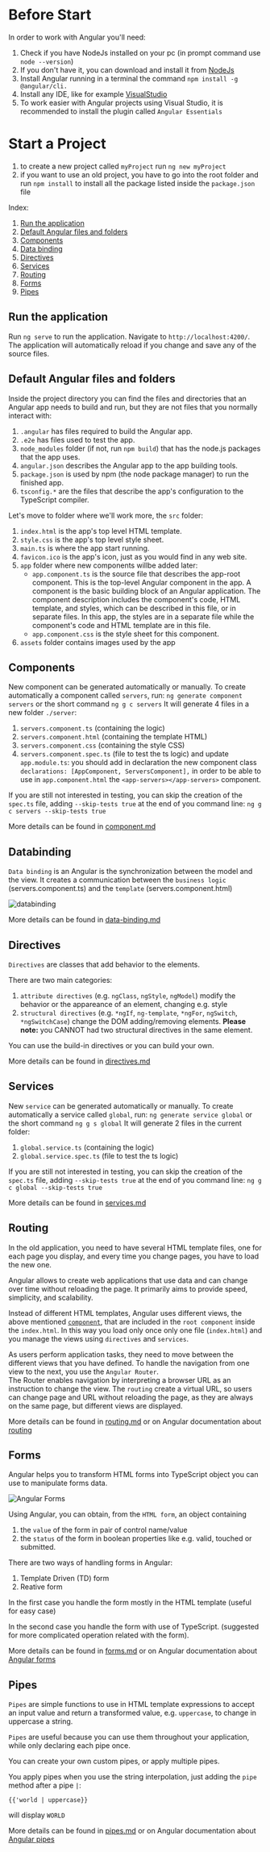 # Before Start

In order to work with Angular you'll need:

1. Check if you have NodeJs installed on your pc (in prompt command use `node --version`)
2. If you don't have it, you can download and install it from [NodeJs](https://nodejs.org/en/download/)
3. Install Angular running in a terminal the command `npm install -g @angular/cli.`
4. Install any IDE, like for example [VisualStudio](https://visualstudio.microsoft.com/downloads/)
5. To work easier with Angular projects using Visual Studio, it is recommended to install the plugin called `Angular Essentials`

# Start a Project

1. to create a new project called `myProject` run `ng new myProject`
2. if you want to use an old project, you have to go into the root folder and run `npm install` to install all the package listed inside the `package.json` file

Index:

1. [Run the application](#run-the-application)
2. [Default Angular files and folders](#default-angular-files-and-folders)
3. [Components](#components)
4. [Data binding](#databinding)
5. [Directives](#directives)
6. [Services](#services)
7. [Routing](#routing)
8. [Forms](#forms)
9. [Pipes](#pipes)

## Run the application

Run `ng serve` to run the application. Navigate to `http://localhost:4200/`. The application will automatically reload if you change and save any of the source files.

## Default Angular files and folders

Inside the project directory you can find the files and directories that an Angular app needs to build and run, but they are not files that you normally interact with:

1. `.angular` has files required to build the Angular app.
2. `.e2e` has files used to test the app.
3. `node_modules` folder (if not, run `npm build`) that has the node.js packages that the app uses.
4. `angular.json` describes the Angular app to the app building tools.
5. `package.json` is used by npm (the node package manager) to run the finished app.
6. `tsconfig.*` are the files that describe the app's configuration to the TypeScript compiler.

Let's move to folder where we'll work more, the `src` folder:

1. `index.html` is the app's top level HTML template.
2. `style.css` is the app's top level style sheet.
3. `main.ts` is where the app start running.
4. `favicon.ico` is the app's icon, just as you would find in any web site.
5. `app` folder where new components willbe added later:
   - `app.component.ts` is the source file that describes the app-root component. This is the top-level Angular component in the app. A component is the basic building block of an Angular application. The component description includes the component's code, HTML template, and styles, which can be described in this file, or in separate files. In this app, the styles are in a separate file while the component's code and HTML template are in this file.
   - `app.component.css` is the style sheet for this component.
6. `assets` folder contains images used by the app

## Components

New component can be generated automatically or manually.
To create automatically a component called `servers`, run:
`ng generate component servers`
or the short command
`ng g c servers`
It will generate 4 files in a new folder `./server`:

1. `servers.component.ts` (containing the logic)
2. `servers.component.html` (containing the template HTML)
3. `servers.component.css` (containing the style CSS)
4. `servers.component.spec.ts` (file to test the ts logic)
   and update `app.module.ts`:
   you should add in declaration the new component class
   `declarations: [AppComponent, ServersComponent],`
   in order to be able to use in `app.component.html` the `<app-servers></app-servers>` component.

If you are still not interested in testing, you can skip the creation of the `spec.ts` file, adding `--skip-tests true` at the end of you command line:
`ng g c servers --skip-tests true`

More details can be found in [component.md](./src/documentation/component.md)

## Databinding

`Data binding` is an Angular is the synchronization between the model and the view.
It creates a communication between the `business logic` (servers.component.ts) and the `template` (servers.component.html)

![databinding](./src/assets/databinding.jpg "databinding")

More details can be found in [data-binding.md](./src/documentation/data-binding.md)

## Directives

`Directives` are classes that add behavior to the elements.

There are two main categories:

1. `attribute directives` (e.g. `ngClass`, `ngStyle`, `ngModel`) modify the behavior or the appareance of an element, changing e.g. style
2. `structural directives` (e.g. `*ngIf`, `ng-template`, `*ngFor`, `ngSwitch`, `*ngSwitchCase`) change the DOM adding/removing elements.
   **Please note:** you CANNOT had two structural directives in the same element.

You can use the build-in directives or you can build your own.

More details can be found in [directives.md](./src/documentation/directives.md)

## Services

New `service` can be generated automatically or manually.
To create automatically a service called `global`, run:
`ng generate service global`
or the short command
`ng g s global`
It will generate 2 files in the current folder:

1. `global.service.ts` (containing the logic)
2. `global.service.spec.ts` (file to test the ts logic)

If you are still not interested in testing, you can skip the creation of the `spec.ts` file, adding `--skip-tests true` at the end of you command line:
`ng g c global --skip-tests true`

More details can be found in [services.md](./src/documentation/services.md)

## Routing

In the old application, you need to have several HTML template files, one for each page you display, and every time you change pages, you have to load the new one.

Angular allows to create web applications that use data and can change over time without reloading the page. It primarily aims to provide speed, simplicity, and scalability.

Instead of different HTML templates, Angular uses different views, the above mentioned [`component`](#components), that are included in the `root component` inside the `index.html`. In this way you load only once only one file (`index.html`) and you manage the views using `directives` and `services`.

As users perform application tasks, they need to move between the different views that you have defined. To handle the navigation from one view to the next, you use the `Angular Router`. \
The Router enables navigation by interpreting a browser URL as an instruction to change the view.
The `routing` create a virtual URL, so users can change page and URL without reloading the page, as they are always on the same page, but different views are displayed.

More details can be found in [routing.md](./src/documentation/routing.md) or on Angular documentation about [routing](https://angular.io/guide/routing-overview)

## Forms

Angular helps you to transform HTML forms into TypeScript object you can use to manipulate forms data.

![Angular Forms](./src/assets/forms.jpg "Angular forms")

Using Angular, you can obtain, from the `HTML form`, an object containing

1. the `value` of the form in pair of control name/value
2. the `status` of the form in boolean properties like e.g. valid, touched or submitted.

There are two ways of handling forms in Angular:

1. Template Driven (TD) form
2. Reative form

In the first case you handle the form mostly in the HTML template (useful for easy case)

In the second case you handle the form with use of TypeScript. (suggested for more complicated operation related with the form).

More details can be found in [forms.md](./src/documentation/forms.md) or on Angular documentation about [Angular forms](https://angular.dev/guide/forms)

## Pipes

`Pipes` are simple functions to use in HTML template expressions to accept an input value and return a transformed value, e.g. `uppercase`, to change in uppercase a string.

`Pipes` are useful because you can use them throughout your application, while only declaring each pipe once.

You can create your own custom pipes, or apply multiple pipes.

You apply pipes when you use the string interpolation, just adding the `pipe` method after a pipe `|`:

```
{{'world | uppercase}}
```

will display `WORLD`

More details can be found in [pipes.md](./src/documentation/pipes.md) or on Angular documentation about [Angular pipes](https://angular.dev/guide/pipes)
